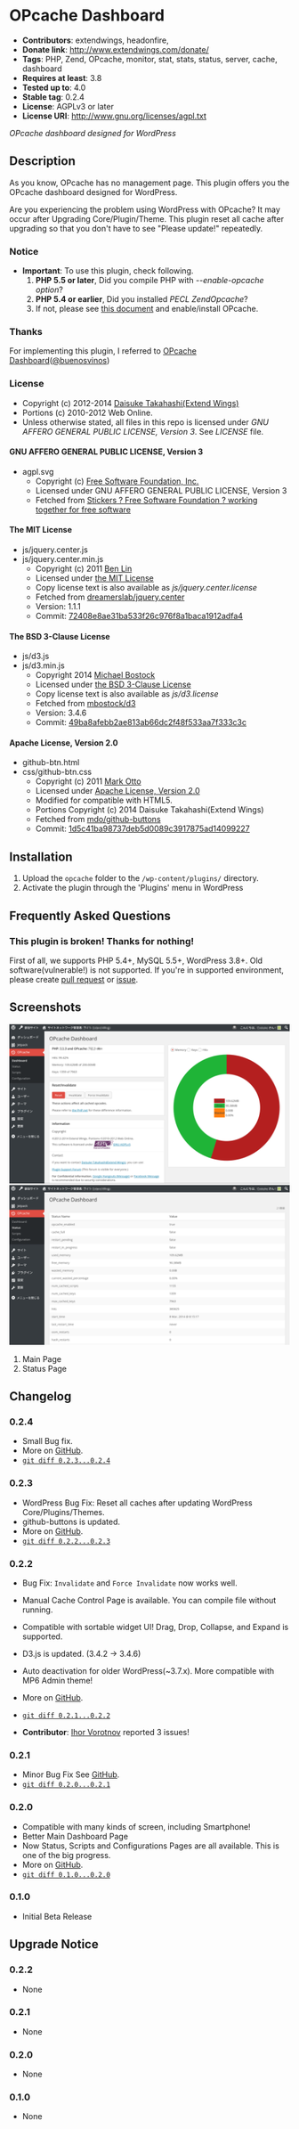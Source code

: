 # OPcache Dashboard
* **Contributors**: extendwings, headonfire,
* **Donate link**: http://www.extendwings.com/donate/
* **Tags**: PHP, Zend, OPcache, monitor, stat, stats, status, server, cache, dashboard
* **Requires at least**: 3.8
* **Tested up to**: 4.0
* **Stable tag**: 0.2.4
* **License**: AGPLv3 or later
* **License URI**: http://www.gnu.org/licenses/agpl.txt

*OPcache dashboard designed for WordPress*

## Description

As you know, OPcache has no management page. This plugin offers you the OPcache dashboard designed for WordPress.

Are you experiencing the problem using WordPress with OPcache? It may occur after Upgrading Core/Plugin/Theme.
This plugin reset all cache after upgrading so that you don't have to see "Please update!" repeatedly.

### Notice
* **Important**: To use this plugin, check following.
	1. **PHP 5.5 or later**, Did you compile PHP with *--enable-opcache option*?
	2. **PHP 5.4 or earlier**, Did you installed *PECL ZendOpcache*?
	3. If not, please see [this document](http://php.net/book.opcache) and enable/install OPcache.

### Thanks
For implementing this plugin, I referred to [OPcache Dashboard](https://github.com/carlosbuenosvinos/opcache-dashboard)([@buenosvinos](https://twitter.com/buenosvinos))

### License
* Copyright (c) 2012-2014 [Daisuke Takahashi(Extend Wings)](http://www.extendwings.com/)
* Portions (c) 2010-2012 Web Online.
* Unless otherwise stated, all files in this repo is licensed under *GNU AFFERO GENERAL PUBLIC LICENSE, Version 3*. See *LICENSE* file.

#### GNU AFFERO GENERAL PUBLIC LICENSE, Version 3
* agpl.svg
	* Copyright (c) [Free Software Foundation, Inc.](http://www.fsf.org/)
	* Licensed under GNU AFFERO GENERAL PUBLIC LICENSE, Version 3
	* Fetched from [Stickers ? Free Software Foundation ? working together for free software](https://www.fsf.org/resources/stickers)

#### The MIT License
* js/jquery.center.js
* js/jquery.center.min.js
	* Copyright (c) 2011 [Ben Lin](http://dreamerslab.com/)
	* Licensed under [the MIT License](https://raw2.github.com/dreamerslab/jquery.center/72408e8ae31ba533f26c976f8a1baca1912adfa4/LICENSE.txt)
	* Copy license text is also available as *js/jquery.center.license*
	* Fetched from [dreamerslab/jquery.center](https://github.com/dreamerslab/jquery.center)
	* Version: 1.1.1
	* Commit: [72408e8ae31ba533f26c976f8a1baca1912adfa4](https://github.com/dreamerslab/jquery.center/commit/72408e8ae31ba533f26c976f8a1baca1912adfa4)

#### The BSD 3-Clause License
* js/d3.js
* js/d3.min.js
	* Copyright  2014 [Michael Bostock](http://d3js.org/)
	* Licensed under [the BSD 3-Clause License](https://raw2.github.com/mbostock/d3/04fa5dd3856de768b43b4aac9e34c112f1227a17/LICENSE)
	* Copy license text is also available as *js/d3.license*
	* Fetched from [mbostock/d3](https://github.com/mbostock/d3)
	* Version: 3.4.6
	* Commit: [49ba8afebb2ae813ab66dc2f48f533aa7f333c3c](https://github.com/mbostock/d3/commit/49ba8afebb2ae813ab66dc2f48f533aa7f333c3c)

#### Apache License, Version 2.0
* github-btn.html
* css/github-btn.css
	* Copyright (c) 2011 [Mark Otto](http://ghbtns.com/)
	* Licensed under [Apache License, Version 2.0](http://www.apache.org/licenses/LICENSE-2.0)
	* Modified for compatible with HTML5.
	* Portions Copyright (c) 2014 Daisuke Takahashi(Extend Wings)
	* Fetched from [mdo/github-buttons](https://github.com/mdo/github-buttons)
	* Commit: [1d5c41ba98737deb5d0089c3917875ad14099227](https://github.com/mdo/github-buttons/commit/1d5c41ba98737deb5d0089c3917875ad14099227)

## Installation

1. Upload the `opcache` folder to the `/wp-content/plugins/` directory.
1. Activate the plugin through the 'Plugins' menu in WordPress

## Frequently Asked Questions

### This plugin is broken! Thanks for nothing!
First of all, we supports PHP 5.4+, MySQL 5.5+, WordPress 3.8+. Old software(vulnerable!) is not supported.
If you're in supported environment, please create [pull request](https://github.com/shield-9/opcache-dashboard/compare/) or [issue](https://github.com/shield-9/opcache-dashboard/issues/new).

## Screenshots

![Screenshot 1](screenshot-1.png)
![Screenshot 2](screenshot-2.png)

1. Main Page
2. Status Page

## Changelog

### 0.2.4
* Small Bug fix.
* More on [GitHub](https://github.com/shield-9/opcache-dashboard/releases/tag/0.2.4).
* [`git diff 0.2.3...0.2.4`](https://github.com/shield-9/opcache-dashboard/compare/0.2.3...0.2.4)

### 0.2.3
* WordPress Bug Fix: Reset all caches after updating WordPress Core/Plugins/Themes.
* github-buttons is updated.
* More on [GitHub](https://github.com/shield-9/opcache-dashboard/releases/tag/0.2.3).
* [`git diff 0.2.2...0.2.3`](https://github.com/shield-9/opcache-dashboard/compare/0.2.2...0.2.3)

### 0.2.2
* Bug Fix: `Invalidate` and `Force Invalidate` now works well.
* Manual Cache Control Page is available. You can compile file without running.
* Compatible with sortable widget UI! Drag, Drop, Collapse, and Expand is supported.
* D3.js is updated. (3.4.2 -> 3.4.6)
* Auto deactivation for older WordPress(~3.7.x). More compatible with MP6 Admin theme!
* More on [GitHub](https://github.com/shield-9/opcache-dashboard/releases/tag/0.2.2).
* [`git diff 0.2.1...0.2.2`](https://github.com/shield-9/opcache-dashboard/compare/0.2.1...0.2.2)

* **Contributor**: [Ihor Vorotnov](http://ihorvorotnov.com/) reported 3 issues!

### 0.2.1
* Minor Bug Fix See [GitHub](https://github.com/shield-9/opcache-dashboard/releases/tag/0.2.1).
* [`git diff 0.2.0...0.2.1`](https://github.com/shield-9/opcache-dashboard/compare/0.2.0...0.2.1)

### 0.2.0
* Compatible with many kinds of screen, including Smartphone!
* Better Main Dashboard Page
* Now Status, Scripts and Configurations Pages are all available. This is one of the big progress.
* More on [GitHub](https://github.com/shield-9/opcache-dashboard/releases/tag/0.2.0).
* [`git diff 0.1.0...0.2.0`](https://github.com/shield-9/opcache-dashboard/compare/0.1.0...0.2.0)

### 0.1.0
* Initial Beta Release

## Upgrade Notice

### 0.2.2
* None

### 0.2.1
* None

### 0.2.0
* None

### 0.1.0
* None
